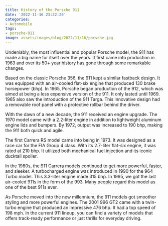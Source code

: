 ```yaml
---
title: History of the Porsche 911
date: '2022-11-16 23:22:26'
categories:
- Automobile
tags:
- porsche-911
image: assets/images/blog/2022/11/16/porsche.jpg
---
```


Undeniably, the most influential and popular Porsche model, the 911 has made a big name for itself over the years. It first came into production in 1963 and over its 50+ year history has gone through some remarkable changes.

Based on the classic Porsche 356, the 911 kept a similar fastback design. It was equipped with an air-cooled flat-six engine that produced 130 brake horsepower (bhp). In 1965, Porsche began production of the 912, which was aimed at being a less expensive version of the 911. It only lasted until 1969. 1965 also saw the introduction of the 911 Targa. This innovative design had a removable roof panel with a protective rollbar behind the driver.

With the dawn of a new decade, the 911 received an engine upgrade. The 1970 model came with a 2.2-liter engine in addition to lightweight aluminum engine lids and bumpers. By 1972, output was increased to 190 bhp, making the 911 both quick and agile.

The first Carrera RS model came into being in 1973. It was designed as a race car for the FIA Group 4 class. With its 2.7-liter flat-six engine, it was rated at 210 bhp. It utilized both mechanical fuel injection and its iconic ducktail spoiler.

In the 1980s, the 911 Carrera models continued to get more powerful, faster, and sleeker. A turbocharged engine was introduced in 1990 for the 964 Turbo model. This 3.3-liter engine made 315 bhp. In 1995, we got the last air-cooled 911s in the form of the 993. Many people regard this model as one of the best 911s ever.

As Porsche moved into the new millennium, the 911 models got smoother styling and more powerful engines. The 2001 996 GT2 came with a twin-turbo engine that produced an impressive 476 bhp. It had a top speed of 198 mph. In the current 911 lineup, you can find a variety of models that offers track-ready performance or just thrills for everyday driving.
